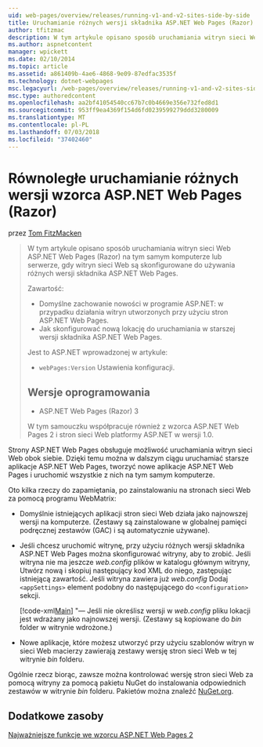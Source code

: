 ```yaml
---
uid: web-pages/overview/releases/running-v1-and-v2-sites-side-by-side
title: Uruchamianie różnych wersji składnika ASP.NET Web Pages (Razor) obok siebie | Dokumentacja firmy Microsoft
author: tfitzmac
description: W tym artykule opisano sposób uruchamiania witryn sieci Web ASP.NET Web Pages (Razor) na tym samym komputerze lub serwerze, gdy witryn sieci Web są skonfigurowane do używania różnych wersji...
ms.author: aspnetcontent
manager: wpickett
ms.date: 02/10/2014
ms.topic: article
ms.assetid: a861409b-4ae6-4868-9e09-87edfac3535f
ms.technology: dotnet-webpages
msc.legacyurl: /web-pages/overview/releases/running-v1-and-v2-sites-side-by-side
msc.type: authoredcontent
ms.openlocfilehash: aa2bf41054540cc67b7c0b4669e356e732fed8d1
ms.sourcegitcommit: 953ff9ea4369f154d6fd0239599279ddd3280009
ms.translationtype: MT
ms.contentlocale: pl-PL
ms.lasthandoff: 07/03/2018
ms.locfileid: "37402460"
---
```

<a name="running-different-versions-of-aspnet-web-pages-razor-side-by-side"></a>Równoległe uruchamianie różnych wersji wzorca ASP.NET Web Pages (Razor)
====================
przez [Tom FitzMacken](https://github.com/tfitzmac)

> W tym artykule opisano sposób uruchamiania witryn sieci Web ASP.NET Web Pages (Razor) na tym samym komputerze lub serwerze, gdy witryn sieci Web są skonfigurowane do używania różnych wersji składnika ASP.NET Web Pages.
> 
> Zawartość:
> 
> - Domyślne zachowanie nowości w programie ASP.NET: w przypadku działania witryn utworzonych przy użyciu stron ASP.NET Web Pages.
> - Jak skonfigurować nową lokację do uruchamiania w starszej wersji składnika ASP.NET Web Pages.
>   
> 
> Jest to ASP.NET wprowadzonej w artykule:
> 
> - `webPages:Version` Ustawienia konfiguracji.
>   
> 
> ## <a name="software-versions"></a>Wersje oprogramowania
> 
> 
> - ASP.NET Web Pages (Razor) 3
>   
> 
> W tym samouczku współpracuje również z wzorca ASP.NET Web Pages 2 i stron sieci Web platformy ASP.NET w wersji 1.0.


Strony ASP.NET Web Pages obsługuje możliwość uruchamiania witryn sieci Web obok siebie. Dzięki temu można w dalszym ciągu uruchamiać starsze aplikacje ASP.NET Web Pages, tworzyć nowe aplikacje ASP.NET Web Pages i uruchomić wszystkie z nich na tym samym komputerze.

Oto kilka rzeczy do zapamiętania, po zainstalowaniu na stronach sieci Web za pomocą programu WebMatrix:

- Domyślnie istniejących aplikacji stron sieci Web działa jako najnowszej wersji na komputerze. (Zestawy są zainstalowane w globalnej pamięci podręcznej zestawów (GAC) i są automatycznie używane).
- Jeśli chcesz uruchomić witrynę, przy użyciu różnych wersji składnika ASP.NET Web Pages można skonfigurować witryny, aby to zrobić. Jeśli witryna nie ma jeszcze *web.config* plików w katalogu głównym witryny, Utwórz nową i skopiuj następujący kod XML do niego, zastępując istniejącą zawartość. Jeśli witryna zawiera już *web.config* Dodaj `<appSettings>` element podobny do następującego do `<configuration>` sekcji.

    [!code-xml[Main](running-v1-and-v2-sites-side-by-side/samples/sample1.xml)]
  "— Jeśli nie określisz wersji w *web.config* pliku lokacji jest wdrażany jako najnowszej wersji. (Zestawy są kopiowane do *bin* folder w witrynie wdrożone.)
- Nowe aplikacje, które możesz utworzyć przy użyciu szablonów witryn w sieci Web macierzy zawierają zestawy wersję stron sieci Web w tej witrynie *bin* folderu.

Ogólnie rzecz biorąc, zawsze można kontrolować wersję stron sieci Web za pomocą witryny za pomocą pakietu NuGet do instalowania odpowiednich zestawów w witrynie *bin* folderu. Pakietów można znaleźć [NuGet.org](http://NuGet.org).

## <a name="additional-resources"></a>Dodatkowe zasoby

[Najważniejsze funkcje we wzorcu ASP.NET Web Pages 2](top-features-in-web-pages-2.md)

